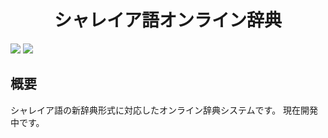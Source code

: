 <div align="center">
<h1>シャレイア語オンライン辞典</h1>
</div>

![](https://img.shields.io/github/package-json/v/Ziphil/ShaleianOnline)
![](https://img.shields.io/github/commit-activity/y/Ziphil/ShaleianOnline?label=commits)


## 概要
シャレイア語の新辞典形式に対応したオンライン辞典システムです。
現在開発中です。
